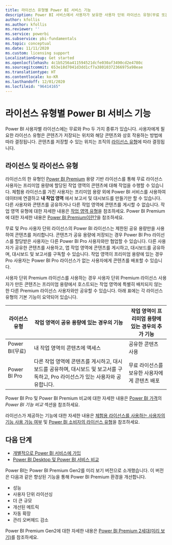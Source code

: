 ```yaml
---
title: 라이선스 유형별 Power BI 서비스 기능
description: Power BI 서비스에서 사용자가 보유한 사용자 단위 라이선스 유형(무료 또는 Pro) 및 조작하는 콘텐츠가 Power BI Premium 용량에 할당된 작업 영역에 있는지 여부에 따라 기능을 정의했습니다.
author: kfollis
ms.author: kfollis
ms.reviewer: ''
ms.service: powerbi
ms.subservice: pbi-fundamentals
ms.topic: conceptual
ms.date: 11/11/2020
ms.custom: licensing support
LocalizationGroup: Get started
ms.openlocfilehash: 4c1b5256a411594521dcfe030af3490cd2e4780c
ms.sourcegitcommit: 653e18d7041d3dd1cf7a38010372366975a98eae
ms.translationtype: HT
ms.contentlocale: ko-KR
ms.lasthandoff: 12/01/2020
ms.locfileid: "96414165"
---
```

# <a name="power-bi-service-features-by-license-type"></a>라이선스 유형별 Power BI 서비스 기능

Power BI 사용자별 라이선스에는 무료와 Pro 두 가지 종류가 있습니다. 사용자에게 필요한 라이선스 유형은 콘텐츠가 저장되는 위치와 해당 콘텐츠와 상호 작용하는 방법에 따라 결정됩니다. 콘텐츠를 저장할 수 있는 위치는 조직의 [라이선스 유형](#licenses-and-license-types)에 따라 결정됩니다.

## <a name="licenses-and-license-types"></a>라이선스 및 라이선스 유형

라이선스의 한 유형인 [Power BI Premium](../admin/service-admin-premium-purchase.md) 용량 기반 라이선스를 통해 무료 라이선스 사용자는 프리미엄 용량에 할당된 작업 영역의 콘텐츠에 대해 작업을 수행할 수 있습니다. 체험용 라이선스를 가진 사용자는 프리미엄 용량 외에 Power BI 서비스를 사용하여 데이터에 연결하고 **내 작업 영역** 에서 보고서 및 대시보드를 만들기만 할 수 있습니다. 다른 사용자와 콘텐츠를 공유하거나 다른 작업 영역에 콘텐츠를 게시할 수 없습니다. 작업 영역 유형에 대한 자세한 내용은 [작업 영역 유형](../consumer/end-user-workspaces.md#types-of-workspaces)을 참조하세요. Power BI Premium에 대한 자세한 내용은 [Power BI Premium이란?](../admin/service-premium-what-is.md)을 참조하세요.

무료 및 Pro 사용자 단위 라이선스의 Power BI 라이선스는 제한된 공유 용량만을 사용하여 콘텐츠를 처리합니다. 콘텐츠가 공유 용량에 저장되는 경우 Power BI Pro 라이선스를 할당받은 사용자는 다른 Power BI Pro 사용자와만 협업할 수 있습니다. 다른 사용자가 공유한 콘텐츠를 사용하고, 앱 작업 영역에 콘텐츠를 게시하고, 대시보드를 공유하며, 대시보드 및 보고서를 구독할 수 있습니다.  작업 영역이 프리미엄 용량에 있는 경우 Pro 사용자는 Power BI Pro 라이선스가 없는 사용자에게 콘텐츠를 배포할 수 있습니다.

사용자 단위 Premium 라이선스를 사용하는 경우 사용자 단위 Premium 라이선스 사용자가 만든 콘텐츠는 프리미엄 용량에서 호스트되는 작업 영역에 특별히 배치되지 않는 한 다른 Premium 라이선스 사용자와만 공유할 수 있습니다. 아래 표에는 각 라이선스 유형의 기본 기능이 요약되어 있습니다. 

| 라이선스 유형 | 작업 영역이 공유 용량에 있는 경우의 기능 | 작업 영역이 프리미엄 용량에 있는 경우의 추가 기능 |
| --------- | ----------- | ----------- |
| Power BI(무료) | 내 작업 영역의 콘텐츠에 액세스 | 공유한 콘텐츠 사용 |
| Power BI Pro | 다른 작업 영역에 콘텐츠를 게시하고, 대시보드를 공유하며, 대시보드 및 보고서를 구독하고, Pro 라이선스가 있는 사용자와 공유합니다. | 무료 라이선스를 보유한 사용자에게 콘텐츠 배포 |

Power BI Pro 및 Power BI Premium 비교에 대한 자세한 내용은 [Power BI 가격](https://powerbi.microsoft.com/pricing/)의 _Power BI 기능 비교_ 섹션을 참조하세요.

라이선스가 제공하는 기능에 대한 자세한 내용은 [체험용 라이선스를 사용하는 사용자의 기능 사용 가능 여부](../consumer/end-user-features.md) 및 [Power BI 소비자의 라이선스 유형](../consumer/end-user-license.md)을 참조하세요.

## <a name="next-steps"></a>다음 단계

* [개별적으로 Power BI 서비스에 가입](service-self-service-signup-for-power-bi.md)
* [Power BI Desktop 및 Power BI 서비스 비교](service-service-vs-desktop.md)


Power BI는 Power BI Premium Gen2를 미리 보기 버전으로 소개했습니다. 이 버전은 다음과 같은 향상된 기능을 통해 Power BI Premium 환경을 개선합니다.
* 성능
* 사용자 단위 라이선싱
* 더 큰 규모
* 개선된 메트릭
* 자동 확장
* 관리 오버헤드 감소

Power BI Premium Gen2에 대한 자세한 내용은 [Power BI Premium 2세대(미리 보기)](../admin/service-premium-what-is.md#power-bi-premium-generation-2-preview)를 참조하세요.
